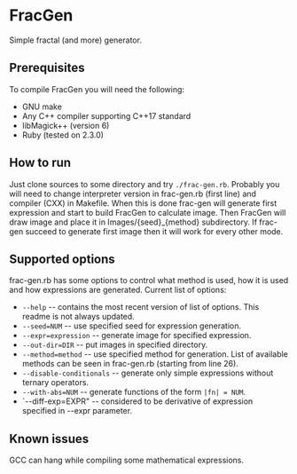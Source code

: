 # FracGen
Simple fractal (and more) generator.

## Prerequisites
To compile FracGen you will need the following:
* GNU make
* Any C++ compiler supporting C++17 standard
* libMagick++ (version 6)
* Ruby (tested on 2.3.0)

## How to run
Just clone sources to some directory and try `./frac-gen.rb`. Probably you will need to change interpreter version in frac-gen.rb (first line) and compiler (CXX) in Makefile. When this is done frac-gen will generate first expression and start to build FracGen to calculate image. Then FracGen will draw image and place it in Images/{seed}_{method} subdirectory. If frac-gen succeed to generate first image then it will work for every other mode.

## Supported options
frac-gen.rb has some options to control what method is used, how it is used and how expressions are generated. Current list of options:
* `--help` -- contains the most recent version of list of options. This readme is not always updated.
* `--seed=NUM` -- use specified seed for expression generation.
* `--expr=expression` -- generate image for specified expression.
* `--out-dir=DIR` -- put images in specified directory.
* `--method=method` -- use specified method for generation. List of available methods can be seen in frac-gen.rb (starting from line 26).
* `--disable-conditionals` -- generate only simple expressions without ternary operators.
* `--with-abs=NUM` -- generate functions of the form `|fn| = NUM`.
* `--diff-exp=EXPR" -- considered to be derivative of expression specified in --expr parameter.

## Known issues
GCC can hang while compiling some mathematical expressions.
